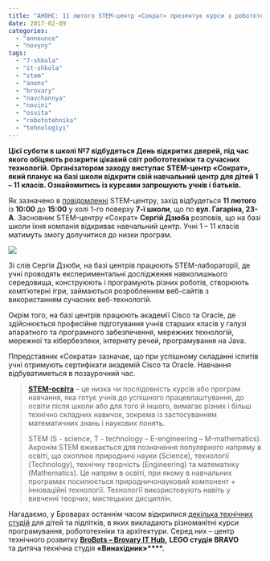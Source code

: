 ```yaml
---
title: "АНОНС: 11 лютого STEM-центр «Сократ» презентує курси з робототехніки та програмування"
date: 2017-02-09
categories: 
  - "announce"
  - "novyny"
tags: 
  - "7-shkola"
  - "it-shkola"
  - "stem"
  - "anons"
  - "brovary"
  - "navchannya"
  - "novini"
  - "osvita"
  - "robototehnika"
  - "tehnologiyi"
---
```


**Цієї суботи в школі №7 відбудеться День відкритих дверей, під час якого обіцяють розкрити цікавий світ робототехніки та сучасних технологій. Організатором заходу виступає** **STEM-центр «Сократ», який планує на базі школи відкрити свій навчальний центр для дітей 1 – 11 класів. Ознайомитись із курсами запрошують учнів і батьків.**

Як зазначено в [повідомленні](https://www.facebook.com/socratinua/photos/a.765157503587407.1073741828.744109799025511/862664340503389/?ENGINE=3&theater) STEM-центру, захід відбудеться **11 лютого** із **10:00** до **15:00** у холі 1-го поверху **7-ї школи**, що по **вул. Гагаріна, 23-А**. Засновник STEM-центру «Сократ» **Сергій Дзюба** розповів, що на базі школи їхня компанія відкриває навчальний центр. Учні 1 – 11 класів матимуть змогу долучитися до низки програм.

[![](https://mpz.brovary.org/wp-content/uploads/2017/02/sokrat-robototehnika-afisha-anons.jpg)](https://mpz.brovary.org/wp-content/uploads/2017/02/sokrat-robototehnika-afisha-anons.jpg)

Зі слів Сергія Дзюби, на базі центрів працюють STEM-лабораторії, де учні проводять експериментальні дослідження навколишнього середовища, конструюють і програмують різних роботів, створюють комп’ютерні ігри, займаються розробленням веб-сайтів з використанням сучасних веб-технологій.

Окрім того, на базі центрів працюють академії Cisco та Oracle, де здійснюється професійне підготування учнів старших класів у галузі апаратного та програмного забезпечення, мережних технологій, мережної та кібербезпеки, інтернету речей, програмування на Java.

Ппредставник «Сократа» зазначає, що при успішному складанні іспитів учні отримують сертифікати академій Cisco та Oracle. Навчання відбуватиметься в позаурочний час.

> **[STEM-освіта](http://www.imzo.gov.ua/stem-osvita/)** – це низка чи послідовність курсів або програм навчання, яка готує учнів до успішного працевлаштування, до освіти після школи або для того й іншого, вимагає різних і більш технічно складних навичок, зокрема із застосуванням математичних знань і наукових понять.
> 
> STEM (S - science, T - technology – Е-engineering – М-mathematics). Акронім STEM вживається для позначення популярного напряму в освіті, що охоплює природничі науки (Science), технології (Technology), технічну творчість (Engineering) та математику (Mathematics). Це напрям в освіті, при якому в навчальних програмах посилюється природничонауковий компонент + інноваційні технології. Технології використовують навіть у вивченні творчих, мистецьких дисциплін.

Нагадаємо, у Броварах останнім часом відкрилися [декілька технічних студій](https://mpz.brovary.org/brovarski-dytyachi-lego-studiyi-yak-navchytysya-keruvaty-robotamy/) для дітей та підлітків, в яких викладають різноманітні курси програмування, робототехніки та архітектури. Серед них – центр технічного розвитку **[BroBots – Brovary IT Hub](https://mpz.brovary.org/u-brobots-vidkrylysya-novi-kursy-robototehniky-ta-programuvannya/),** **LEGO студія** **BRAVO** та дитяча технічна студія **«Винахідник»****.**
